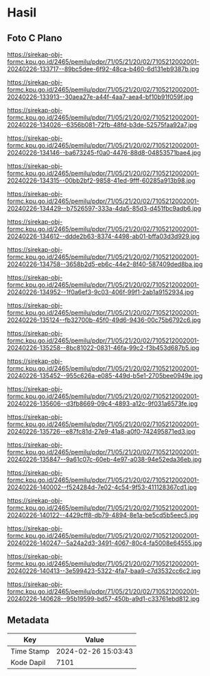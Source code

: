 # Hasil

## Foto C Plano

https://sirekap-obj-formc.kpu.go.id/2465/pemilu/pdpr/71/05/21/20/02/7105212002001-20240226-133717--89bc5dee-6f92-48ca-b460-6d131eb9387b.jpg

https://sirekap-obj-formc.kpu.go.id/2465/pemilu/pdpr/71/05/21/20/02/7105212002001-20240226-133913--30aea27e-a44f-4aa7-aea4-bf10b91f059f.jpg

https://sirekap-obj-formc.kpu.go.id/2465/pemilu/pdpr/71/05/21/20/02/7105212002001-20240226-134026--6356b081-72fb-48fd-b3de-52575faa92a7.jpg

https://sirekap-obj-formc.kpu.go.id/2465/pemilu/pdpr/71/05/21/20/02/7105212002001-20240226-134146--ba673245-f0a0-4476-88d8-04853571bae4.jpg

https://sirekap-obj-formc.kpu.go.id/2465/pemilu/pdpr/71/05/21/20/02/7105212002001-20240226-134315--00bb2bf2-9858-41ed-9fff-60285a913b98.jpg

https://sirekap-obj-formc.kpu.go.id/2465/pemilu/pdpr/71/05/21/20/02/7105212002001-20240226-134429--b7526597-333a-4da5-85d3-d451fbc9adb6.jpg

https://sirekap-obj-formc.kpu.go.id/2465/pemilu/pdpr/71/05/21/20/02/7105212002001-20240226-134612--ddde2b63-8374-4498-ab01-bffa03d3d929.jpg

https://sirekap-obj-formc.kpu.go.id/2465/pemilu/pdpr/71/05/21/20/02/7105212002001-20240226-134758--3658b2d5-eb6c-44e2-8f40-587409ded8ba.jpg

https://sirekap-obj-formc.kpu.go.id/2465/pemilu/pdpr/71/05/21/20/02/7105212002001-20240226-134952--1f0a6ef3-9c03-406f-99f1-2ab1a9152934.jpg

https://sirekap-obj-formc.kpu.go.id/2465/pemilu/pdpr/71/05/21/20/02/7105212002001-20240226-135124--fb32700b-45f0-49d6-9436-00c75b6792c6.jpg

https://sirekap-obj-formc.kpu.go.id/2465/pemilu/pdpr/71/05/21/20/02/7105212002001-20240226-135258--8bc81022-0831-46fa-99c2-f3b453d687b5.jpg

https://sirekap-obj-formc.kpu.go.id/2465/pemilu/pdpr/71/05/21/20/02/7105212002001-20240226-135452--955c626a-e085-449d-b5e1-2705bee0949e.jpg

https://sirekap-obj-formc.kpu.go.id/2465/pemilu/pdpr/71/05/21/20/02/7105212002001-20240226-135606--d3fb8669-09c4-4893-a12c-9f031a6573fe.jpg

https://sirekap-obj-formc.kpu.go.id/2465/pemilu/pdpr/71/05/21/20/02/7105212002001-20240226-135726--e87fc81d-27e9-41a8-a0f0-742495871ed3.jpg

https://sirekap-obj-formc.kpu.go.id/2465/pemilu/pdpr/71/05/21/20/02/7105212002001-20240226-135847--9a61c07c-60eb-4e97-a038-94e52eda36eb.jpg

https://sirekap-obj-formc.kpu.go.id/2465/pemilu/pdpr/71/05/21/20/02/7105212002001-20240226-140002--f524284d-7e02-4c54-9f53-411128367cd1.jpg

https://sirekap-obj-formc.kpu.go.id/2465/pemilu/pdpr/71/05/21/20/02/7105212002001-20240226-140122--4429cff8-db79-4894-8e1a-be5cd5b5eec5.jpg

https://sirekap-obj-formc.kpu.go.id/2465/pemilu/pdpr/71/05/21/20/02/7105212002001-20240226-140247--5a24a2d3-3491-4067-80c4-fa5008e64555.jpg

https://sirekap-obj-formc.kpu.go.id/2465/pemilu/pdpr/71/05/21/20/02/7105212002001-20240226-140413--3e599423-5322-4fa7-baa9-c7d3532cc6c2.jpg

https://sirekap-obj-formc.kpu.go.id/2465/pemilu/pdpr/71/05/21/20/02/7105212002001-20240226-140628--95b19599-bd57-450b-a9d1-c33761ebd812.jpg


## Metadata

| Key        | Value               |
| ---------- | ------------------- |
| Time Stamp | 2024-02-26 15:03:43 |
| Kode Dapil | 7101                |



